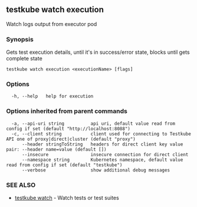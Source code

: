 
<head>
  <meta name="og:type" content="reference-doc" />
</head>

## testkube watch execution

Watch logs output from executor pod

### Synopsis

Gets test execution details, until it's in success/error state, blocks until gets complete state

```
testkube watch execution <executionName> [flags]
```

### Options

```
  -h, --help   help for execution
```

### Options inherited from parent commands

```
  -a, --api-uri string          api uri, default value read from config if set (default "http://localhost:8088")
  -c, --client string           client used for connecting to Testkube API one of proxy|direct|cluster (default "proxy")
      --header stringToString   headers for direct client key value pair: --header name=value (default [])
      --insecure                insecure connection for direct client
      --namespace string        Kubernetes namespace, default value read from config if set (default "testkube")
      --verbose                 show additional debug messages
```

### SEE ALSO

* [testkube watch](testkube_watch.md)	 - Watch tests or test suites

